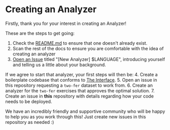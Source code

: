 # Creating an Analyzer

Firstly, thank you for your interest in creating an Analyzer!

These are the steps to get going:
1. Check the [README.md](../README.md) to ensure that one doesn't already exist.
2. Scan the rest of the docs to ensure you are comfortable with the idea of creating an analyzer
3. [Open an Issue](https://github.com/exercism/automated-mentoring-support/issues/new) titled "[New Analyzer] $LANGUAGE", introducing yourself and telling us a little about your background.

If we agree to start that analyzer, your first steps will then be:
4. Create a boilerplate codebase that conforms to [The Interface](./interface.md).
5. Open an issue in this repository requesting a `two-fer` dataset to work from.
6. Create an analyzer for the `two-fer` exercises that approves the optimal solution.
7. Create an issue in **this** repository with details regarding how your code needs to be deployed.

We have an incredibly friendly and supportive community who will be happy to help you as you work through this! Just create new issues in this repository as needed :)
